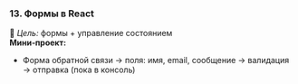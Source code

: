 
### **13. Формы в React**

🎯 _Цель:_ формы + управление состоянием  
**Мини‑проект:**

- Форма обратной связи → поля: имя, email, сообщение → валидация → отправка (пока в консоль)